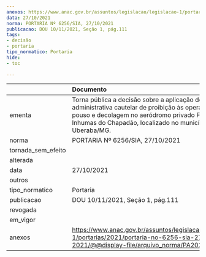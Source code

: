 ```yaml
---
anexos: https://www.anac.gov.br/assuntos/legislacao/legislacao-1/portarias/2021/portaria-no-6256-sia-27-10-2021/@@display-file/arquivo_norma/PA2021-6256.pdf
data: 27/10/2021
norma: PORTARIA Nº 6256/SIA, 27/10/2021
publicacao: DOU 10/11/2021, Seção 1, pág.111
tags:
- decisão
- portaria
tipo_normatico: Portaria
hide: 
- toc 
 
---
```


|                    | Documento                                                                                                                                                                                                           |
|:-------------------|:--------------------------------------------------------------------------------------------------------------------------------------------------------------------------------------------------------------------|
| ementa             | Torna pública a decisão sobre a aplicação de medida administrativa cautelar de proibição às operações de pouso e decolagem no aeródromo privado Fazenda Inhumas do Chapadão, localizado no município de Uberaba/MG. |
| norma              | PORTARIA Nº 6256/SIA, 27/10/2021                                                                                                                                                                                    |
| tornada_sem_efeito |                                                                                                                                                                                                                     |
| alterada           |                                                                                                                                                                                                                     |
| data               | 27/10/2021                                                                                                                                                                                                          |
| outros             |                                                                                                                                                                                                                     |
| tipo_normatico     | Portaria                                                                                                                                                                                                            |
| publicacao         | DOU 10/11/2021, Seção 1, pág.111                                                                                                                                                                                    |
| revogada           |                                                                                                                                                                                                                     |
| em_vigor           |                                                                                                                                                                                                                     |
| anexos             | https://www.anac.gov.br/assuntos/legislacao/legislacao-1/portarias/2021/portaria-no-6256-sia-27-10-2021/@@display-file/arquivo_norma/PA2021-6256.pdf                                                                |